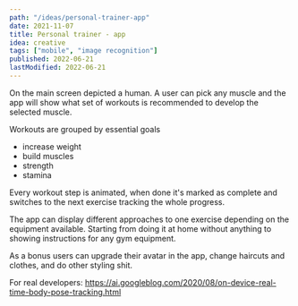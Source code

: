 ```yaml
---
path: "/ideas/personal-trainer-app"
date: 2021-11-07
title: Personal trainer - app
idea: creative
tags: ["mobile", "image recognition"]
published: 2022-06-21
lastModified: 2022-06-21
---
```


On the main screen depicted a human. A user can pick any muscle and the app will show what set of workouts is recommended to develop the selected muscle.

Workouts are grouped by essential goals

- increase weight
- build muscles
- strength
- stamina

Every workout step is animated, when done it's marked as complete and switches to the next exercise tracking the whole progress.

The app can display different approaches to one exercise depending on the equipment available. Starting from doing it at home without anything to showing instructions for any gym equipment.

As a bonus users can upgrade their avatar in the app, change haircuts and clothes, and do other styling shit.

For real developers: https://ai.googleblog.com/2020/08/on-device-real-time-body-pose-tracking.html